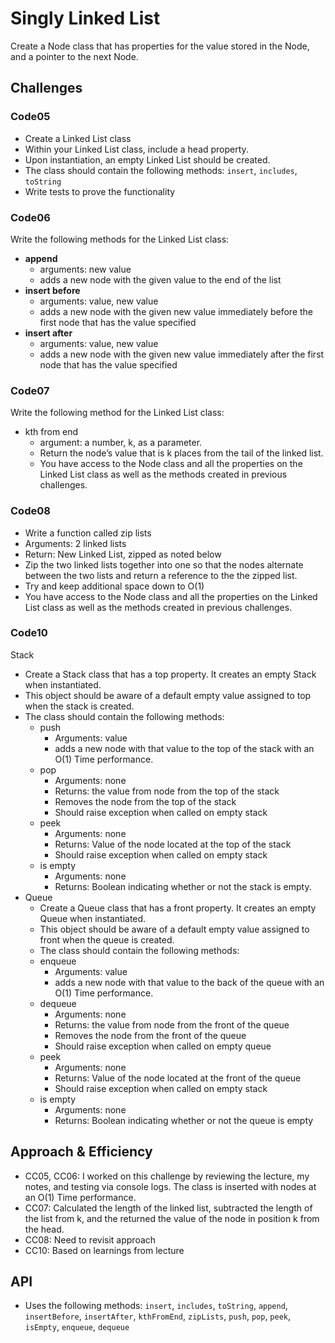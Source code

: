 # Singly Linked List

Create a Node class that has properties for the value stored in the Node, and a pointer to the next Node.

## Challenges

### Code05

* Create a Linked List class
* Within your Linked List class, include a head property.
* Upon instantiation, an empty Linked List should be created.
* The class should contain the following methods: `insert`, `includes`, `toString`
* Write tests to prove the functionality

### Code06

Write the following methods for the Linked List class:

* **append**
  * arguments: new value
  * adds a new node with the given value to the end of the list
* **insert before**
  * arguments: value, new value
  * adds a new node with the given new value immediately before the first node that has the value specified
* **insert after**
  * arguments: value, new value
  * adds a new node with the given new value immediately after the first node that has the value specified

### Code07

Write the following method for the Linked List class:

* kth from end
  * argument: a number, k, as a parameter.
  * Return the node’s value that is k places from the tail of the linked list.
  * You have access to the Node class and all the properties on the Linked List class as well as the methods created in previous challenges.

### Code08

* Write a function called zip lists
* Arguments: 2 linked lists
* Return: New Linked List, zipped as noted below
* Zip the two linked lists together into one so that the nodes alternate between the two lists and return a reference to the the zipped list.
* Try and keep additional space down to O(1)
* You have access to the Node class and all the properties on the Linked List class as well as the methods created in previous challenges.

### Code10

Stack
* Create a Stack class that has a top property. It creates an empty Stack when instantiated.
* This object should be aware of a default empty value assigned to top when the stack is created.
* The class should contain the following methods:
  * push
    * Arguments: value
    * adds a new node with that value to the top of the stack with an O(1) Time performance.
  * pop
    * Arguments: none
    * Returns: the value from node from the top of the stack
    * Removes the node from the top of the stack
    * Should raise exception when called on empty stack
  * peek
    * Arguments: none
    * Returns: Value of the node located at the top of the stack
    * Should raise exception when called on empty stack
  * is empty
    * Arguments: none
    * Returns: Boolean indicating whether or not the stack is empty.
* Queue
  * Create a Queue class that has a front property. It creates an empty Queue when instantiated.
  * This object should be aware of a default empty value assigned to front when the queue is created.
  * The class should contain the following methods:
  * enqueue
    * Arguments: value
    * adds a new node with that value to the back of the queue with an O(1) Time performance.
  * dequeue
    * Arguments: none
    * Returns: the value from node from the front of the queue
    * Removes the node from the front of the queue
    * Should raise exception when called on empty queue
  * peek
    * Arguments: none
    * Returns: Value of the node located at the front of the queue
    * Should raise exception when called on empty stack
  * is empty
    * Arguments: none
    * Returns: Boolean indicating whether or not the queue is empty

## Approach & Efficiency

* CC05, CC06: I worked on this challenge by reviewing the lecture, my notes, and testing via console logs. The class is inserted with nodes at an O(1) Time performance.
* CC07: Calculated the length of the linked list, subtracted the length of the list from k, and the returned the value of the node in position k from the head.
* CC08: Need to revisit approach
* CC10: Based on learnings from lecture

## API

* Uses the following methods: `insert`, `includes`, `toString`, `append`, `insertBefore`, `insertAfter`, `kthFromEnd`, `zipLists`, `push`, `pop`, `peek`, `isEmpty`, `enqueue`, `dequeue`

